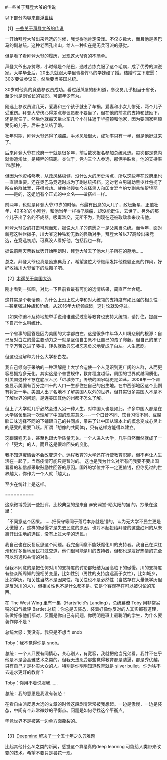 #一些关于拜登大爷的传说


以下部分内容来自[浮世绘](https://www.dapenti.com/blog/more.asp?name=xilei&id=152757)

【1】[一些关于拜登大爷的传说](https://weibo.com/shenshengwushuirefer_flag=0000015010_&from=feed&loc=nickname)

一开始拜登大爷出来竞选的时候，我觉得他肯定没戏。不仅岁数大，而且他是奥巴马的副总统。这种老面孔出山，给人一种实在是无兵可派的感觉。

但是看了看拜登大爷的履历，发现这大爷真的不简单。

拜登大爷出身贫寒，小时候是个结巴，通过苦练克服了这个毛病，成了优秀的演说家。大学毕业后，20出头就跟大学里青梅竹马的学妹结了婚。结婚时立下宏愿：30岁要做参议员。然后要当美国总统。

30岁时他真的竞选参议员成功。看过纸牌屋的都知道，参议员几乎相当于省长，至少也是副省长的官职。可谓年少有为。

刚选上参议员没几天，爱妻和三个孩子就出了车祸。爱妻和小女儿惨死，两个儿子受重伤。拜登大爷伤心得差点参议员都不要当了，但在他的前辈的支持和鼓励下，还是就任了。然后他就每天坐火车几个小时往返于华盛顿和他家，因为要回家照顾受伤的儿子。后来也又结了婚。

壮年时期，拜登大爷还得了脑瘤。手术风险很大，成功率只有一半，但是他挺过来了。

后来拜登大爷在政府一干就是很多年，前后数次报名参加总统竞选。每次都是党内就惨遭淘汰，是纯粹的陪跑。类似于，党内三个人参选，那俩争胜负，他的支持率1%那种。

但因为他资格够老，从政风格稳健，没什么大的历史污点，所以这些年在政府里也一直很重要。还在奥巴马竞选时成为了副总统搭档。这对老白男辅助黑少壮包揽了所有的群体票，获得成功。就像他现如今选择黑人和印度混血的女副总统贺锦丽——是的，这姐姐有个正式的中文名——做搭档一样。

前两年，也就是拜登大爷73岁的时候，他最有出息的大儿子，政坛新星，正值壮年，40多岁的小拜登，和他当年一样得了脑瘤，却没能挺住，去世了。另外的那个儿子出了名的不成器，吸毒滥交，无所不为，到现在还被政敌拿来攻击他。

拜登大爷受的打击可想而知，据说大儿子的遗愿之一是父亲当总统。而今年，面对新冠这种烂摊子，川大爷这种铁粉无数的强劲对手，拜登大爷以77高龄出来竞选，在竞选初期，可真没人看好他。包括我也一样。

据说前两天票数优势开始明朗时，拜登大爷去了他大儿子所在的墓地……

总之，拜登大爷也真是励志典范了。希望这位大爷继续发挥他稳健正派的作风，好好收拾川大爷留下的烂摊子吧。

【2】[木遥关于美国大选](https://weibo.com/farmostwood?ssl_rnd=1605047811.5134&is_all=1)

刚才看到一张图，对比一下目前看最有可能的选情结果，简直严丝合缝。

这其实是个老话题，为什么上没上过大学和对大统领的支持度有如此强的相关性----甚至强过种族和阶级。从2016年大统领崛起，这讨论就没停过。

（如果你迫不及待地想举手说谁谁谁受过高等教育也支持大统领，请打住，提醒一下自己什么叫统计。

一个省事的回答是因为美国的大学都白左。这是很多中年华人川粉悲剧的根源：自己反对白左的最主要动力之一就是坚信自由派不让自己的孩子爬藤。但自己的孩子千辛万苦送进了藤校，转头就数典忘祖忘恩负义地变成了白左。人生悲剧。

但这也没解释为什么大学都白左。

我自己倾向于采纳的一种理解是上大学会迫使一个人见识到更广阔的人群，从而更容易拥抱多元化。其实这是个普世规律，教育程度越低，周围的世界就越同质化。对美国这种不存在底层人民「进城务工」传统的国家就更是如此。2008年一个调查显示美国有百分之四十的人口一生都住在自己的出生地。在中西部地区这个比例有将近一半。美国人出了名地不了解美国人以外的世界，但其实很多美国人不是不了解世界的问题，是连美国其他的州都不怎么了解。

但上了大学就几乎必然会进入另一种人生。对中国人也是如此。许多中国人都是在大学宿舍里第一次理解了中国的现实意义----一个口音不同、饮食习惯不同、豆腐脑口味选择不同的下铺跟自己的共同点，带来了让中国从课本上的概念变成心灵上的感受的重要飞跃。所谓「想像的共同体」，只有这样方能得以建立。

这跟课程无关，甚至也跟大学质量无关。一个人进入大学，几乎自然而然就成了一个「更大」的人。而且这是很难回头的变化。

我不知道疫情会不会改变这个。远程教育的大学还在行使教育职能，但不再让人生活在一起了。当然疫情可能只是暂时的。
这也是我为什么对所有问我要不要出国看看的私信都采取鼓励性回答的原因。国外的学位并不一定更值钱，但你见过的世界越大，你作为一个人就「越大」。

至少在统计上是这样。

==========

这条微博受到一些批评，比较典型的是来自 @安澜堂-晒太阳的猫 的，抄录在这里：

「不同意这个因果。……把保守等同于落后本身就是错的，认为无大学不民主更是太傲慢了。这样的傲慢才是失去民意的原因，也对不起投给拜登的这些红州的从未离开出生地的选民，没有上过大学的选民。」

我自己也在反复反思这个问题。我完全同意不能妖魔化川的支持者。我自己在深红州和许多当地居民打过交道，他们很可能是川的支持者，但都也是友好热情的完全可以沟通和共情的对象。

但我不同意的是把任何对川的支持度的讨论都归结为居高临下的傲慢。川的支持度有些众所周知的强相关变量，比如性别（男性的支持度远高于女性），比如城乡，比如学历。相关性当然不是因果性，相关性也不是必然性（当然存在大量低学历但是反对川的人），但相关性也不是什么都不是。它是个客观存在可以被讨论的东西。

在 The West Wing 里有一集（Hartsfield's Landing），总统幕僚 Toby 用非常尖锐的口气批评 Bartlet 总统：你总是去装怂，装着好像你反对的人其实都有道理，装做好像他们都对，反而是你自己有问题。你明明是班上最聪明的学生，为什么要装作你不是？

总统大怒：我没有。我只是不想当 snob！

Toby：我不觉得你是 snob。

总统：一个人只要有同情心，关心别人，有宽容，我就把他当兄弟看。我并不在乎他是不是会高雅艺术之类的。但我无法忍受那些觉得教育都是装逼，都是秀优越，只有自己才是朴实大众的人。特别是你明明知道教育就是 silver bullet，你为啥不去追求更好的教育？

Toby：你用不着说服我……

总统：我的意思是我没有装怂！

在看自由派反思大选的文章的时候这段剧情常常被我想起。一边是傲慢，一边是装怂，中间有个非常微妙的平衡点。问题是如何寻找这个平衡点。

毕竟世界不是被某一边单方面撕裂的。

<div>
<img style="max-width:100%;overflow:hidden;" src="http://samsongdi.com/images/US_education.jpeg" alt="">


</div>
<div>
<img style="max-width:100%;overflow:hidden;" src="http://samsongdi.com/images/US_2020_election.jpeg" alt="">
</div>

【3】[Deepmind 解决了一个五十年之久的难题](https://idp.nature.com/authorize?response_type=cookie&client_id=grover&redirect_uri=https%3A%2F%2Fwww.nature.com%2Farticles%2Fd41586-020-03348-4%3Futm_source%3Dtwt_nnc%26utm_medium%3Dsocial%26utm_campaign%3Dnaturenews%26utm_medium%3Dsocial%26utm_content%3Dorganic%26utm_source%3Dtwitter%26utm_campaign%3DNatureNews_%26sf240554249%3D1)

比起其他什么AI之类的新闻，感觉这个算是真的deep learning 可能给人类带来改变的技术。希望不要只是昙花一现。
